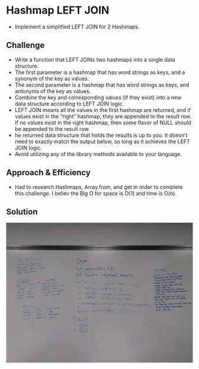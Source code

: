 # Hashmap LEFT JOIN
 * Implement a simplified LEFT JOIN for 2 Hashmaps.


## Challenge
 * Write a function that LEFT JOINs two hashmaps into a single data structure.
 * The first parameter is a hashmap that has word strings as keys, and a synonym of the key as values.
 * The second parameter is a hashmap that has word strings as keys, and antonyms of the key as values.
 * Combine the key and corresponding values (if they exist) into a new data structure according to LEFT JOIN logic.
 * LEFT JOIN means all the values in the first hashmap are returned, and if values exist in the “right” hashmap, they are appended to the result row. If no values exist in the right hashmap, then some flavor of NULL should be appended to the result row.
 * he returned data structure that holds the results is up to you. It doesn’t need to exactly match the output below, so long as it achieves the LEFT JOIN logic.
 * Avoid utilizing any of the library methods available to your language.

## Approach & Efficiency
 * Had to research Hashmaps, Array.from, and get in order to complete this challenge. I believ the Big O for space is O(1) and time is O(n).

## Solution
![](../assets/left_join.jpg)